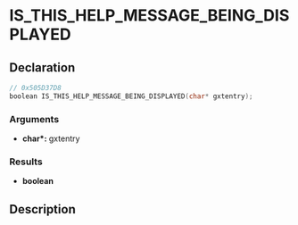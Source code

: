 # IS_THIS_HELP_MESSAGE_BEING_DISPLAYED

## Declaration
```cpp
// 0x505D37D8
boolean IS_THIS_HELP_MESSAGE_BEING_DISPLAYED(char* gxtentry);
```

### Arguments
- **char\*:** gxtentry

### Results
- **boolean**

## Description
